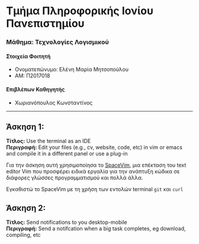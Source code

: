 # Τμήμα Πληροφορικής Ιονίου Πανεπιστημίου
### Μάθημα: Τεχνολογίες Λογισμικού

#### Στοιχεία Φοιτητή
* Ονοματεπώνυμο: Ελένη Μαρία Μητσοπούλου
* ΑΜ: Π2017018

#### Επιβλέπων Καθηγητής
* Χωριανόπουλος Κωνσταντίνος

---

## Άσκηση 1:
<b>Τίτλος:</b> Use the terminal as an IDE<br>
<b>Περιγραφή:</b> Edit your files (e.g., cv, website, code, etc) in vim or emacs and compile it in a different panel or use a plug-in

Για την άσκηση αυτή χρησιμοποίησα το [SpaceVim](https://spacevim.org/), μια επέκταση του text editor Vim που προσφέρει ειδικά εργαλία για την ανάπτυξη κώδικα σε διάφορες γλώσσες προγραμματισμού και πολλά άλλα.<br>

Εγκαθιστώ το SpaceVim με τη χρήση των εντολών terminal ```git``` και ```curl```

## Άσκηση 2:
<b>Τίτλος:</b> Send notifications to you desktop-mobile<br>
<b>Περιγραφή:</b> Send a notifcation when a big task completes, eg download, compiling, etc
